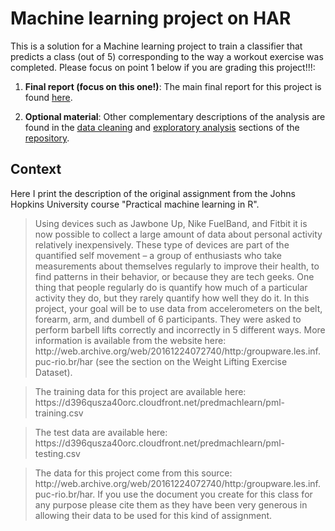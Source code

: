 # Machine learning project on HAR

This is a solution for a Machine learning project to train a classifier that predicts a class (out of 5) corresponding to the way a workout exercise was completed. Please focus on point 1 below if you are grading this project!!!:

1. **Final report (focus on this one!)**: The main final report for this project is found [here](https://marcoopsampaio.github.io/ML_predict_har/final_analysis.html).

2. **Optional material**: Other complementary descriptions of the analysis are found in the [data cleaning](https://marcoopsampaio.github.io/ML_predict_har/data_cleaning.html) and [exploratory analysis](https://marcoopsampaio.github.io/ML_predict_har/exploratory_analysis.html) sections of the [repository](https://github.com/marcoopsampaio/ML_predict_har).

## Context

Here I print the description of the original assignment from the Johns Hopkins University course "Practical machine learning in R".

<blockquote> Using devices such as Jawbone Up, Nike FuelBand, and Fitbit it is now possible to collect a large amount of data about personal activity relatively inexpensively. These type of devices are part of the quantified self movement – a group of enthusiasts who take measurements about themselves regularly to improve their health, to find patterns in their behavior, or because they are tech geeks. One thing that people regularly do is quantify how much of a particular activity they do, but they rarely quantify how well they do it. In this project, your goal will be to use data from accelerometers on the belt, forearm, arm, and dumbell of 6 participants. They were asked to perform barbell lifts correctly and incorrectly in 5 different ways. More information is available from the website here: http://web.archive.org/web/20161224072740/http:/groupware.les.inf.puc-rio.br/har (see the section on the Weight Lifting Exercise Dataset).
</blockquote>
<blockquote>
The training data for this project are available here:
https://d396qusza40orc.cloudfront.net/predmachlearn/pml-training.csv
</blockquote>
<blockquote>
The test data are available here:
https://d396qusza40orc.cloudfront.net/predmachlearn/pml-testing.csv
</blockquote>
<blockquote>
The data for this project come from this source: http://web.archive.org/web/20161224072740/http:/groupware.les.inf.puc-rio.br/har. If you use the document you create for this class for any purpose please cite them as they have been very generous in allowing their data to be used for this kind of assignment.
</blockquote>